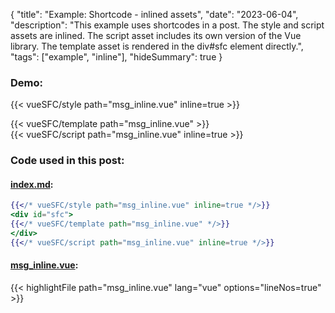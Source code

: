 {
"title": "Example: Shortcode - inlined assets",
"date": "2023-06-04",
"description": "This example uses shortcodes in a post. The style and script assets are inlined. The script asset includes its own version of the Vue library. The template asset is rendered in the div#sfc element directly.",
"tags": ["example", "inline"],
"hideSummary": true
}

###  Demo:
{{< vueSFC/style path="msg_inline.vue" inline=true >}}
<div id="sfc">
{{< vueSFC/template path="msg_inline.vue" >}}
</div>
{{< vueSFC/script path="msg_inline.vue" inline=true >}}

### Code used in this post:
#### [index.md](https://github.com/indus/hugoVueSFC/blob/main/content/posts/inline/index.md?plain=1#L10-L14):
``` hbs {lineNos=true,lineNoStart=10}
{{</* vueSFC/style path="msg_inline.vue" inline=true */>}}
<div id="sfc">
{{</* vueSFC/template path="msg_inline.vue" */>}}
</div>
{{</* vueSFC/script path="msg_inline.vue" inline=true */>}}
```
#### [msg_inline.vue](https://github.com/indus/hugoVueSFC/blob/main/content/posts/inline/msg_inline.vue):
{{< highlightFile path="msg_inline.vue" lang="vue" options="lineNos=true" >}}

